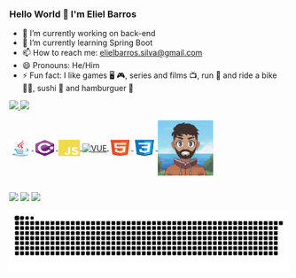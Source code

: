 ### Hello World 👋 I'm Eliel Barros

- 🔭 I’m currently working on back-end
- 🌱 I’m currently learning Spring Boot
- 📫 How to reach me: elielbarros.silva@gmail.com 
- 😄 Pronouns: He/Him
- ⚡ Fun fact: I like games 🖥 🎮, series and films 📺, run 🏃 and ride a bike 🚴‍♂️, sushi 🍣 and hamburguer 🍔

<div>
  <a href="https://github.com/elielbarros">
  <img height="180em" src="https://github-readme-stats.vercel.app/api?username=elielbarros&show_icons=true&theme=dark&include_all_commits=true&count_private=true"/>
  <img height="180em" src="https://github-readme-stats.vercel.app/api/top-langs/?username=elielbarros&layout=compact&langs_count=7&theme=dark"/>
</div>
  
<div style="display: inline_block"><br>
  <!--<img align="center" alt="" height="30" width="40" src="">-->
  <img align="center" alt="JAVA" height="30" width="40" src="https://raw.githubusercontent.com/devicons/devicon/master/icons/java/java-original.svg">
  <img align="center" alt="CSHARP" height="30" width="40" src="https://raw.githubusercontent.com/devicons/devicon/master/icons/csharp/csharp-original.svg">
  <img align="center" alt="JS" height="30" width="40" src="https://raw.githubusercontent.com/devicons/devicon/master/icons/javascript/javascript-plain.svg">
  <img align="center" alt="VUE" height="30" width="80" src="https://img.shields.io/badge/Vue.js-35495E?style=for-the-badge&logo=vue.js&logoColor=4FC08D">
  <img align="center" alt="HTML" height="30" width="40" src="https://raw.githubusercontent.com/devicons/devicon/master/icons/html5/html5-original.svg">
  <img align="center" alt="CSS" height="30" width="40" src="https://raw.githubusercontent.com/devicons/devicon/master/icons/css3/css3-original.svg">
  <img align="center" alt="eliel" src="https://github.com/elielbarros/elielbarros/blob/master/output_8SHQUy.gif">
</div>
  
  ##
 
<div> 
  <a href="https://www.instagram.com/elielbs/" target="_blank"><img src="https://img.shields.io/badge/-Instagram-%23E4405F?style=for-the-badge&logo=instagram&logoColor=white" target="_blank"></a>
  <a href="https://www.linkedin.com/in/eliel-barros-0988021b3" target="_blank"><img src="https://img.shields.io/badge/-LinkedIn-%230077B5?style=for-the-badge&logo=linkedin&logoColor=white" target="_blank"></a>
  <a href = "mailto:elielbarros.silva@gmail.com"><img src="https://img.shields.io/badge/-Gmail-%23333?style=for-the-badge&logo=gmail&logoColor=white" target="_blank"></a>
 
  ![Snake animation](https://github.com/elielbarros/elielbarros/blob/output/github-contribution-grid-snake.svg)
 
</div>

